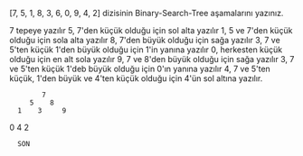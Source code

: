 [7, 5, 1, 8, 3, 6, 0, 9, 4, 2] dizisinin Binary-Search-Tree aşamalarını yazınız.

7 tepeye yazılır
5, 7'den küçük olduğu için sol alta yazılır
1, 5 ve 7'den küçük olduğu için sola alta yazılır
8, 7'den büyük olduğu için sağa yazılır
3, 7 ve 5'ten küçük 1'den büyük olduğu için 1'in yanına yazılır
0, herkesten küçük olduğu için en alt sola yazılır
9, 7 ve 8'den büyük olduğu için sağa yazılır
3, 7 ve 5'ten küçük 1'deb büyük olduğu için 0'ın yanına yazılır
4, 7 ve 5'ten küçük, 1'den büyük ve 4'ten küçük olduğu için 4'ün sol altına yazılır.





            7
         5    8
      1    3     9
   0    4
      2
      
      
      SON
